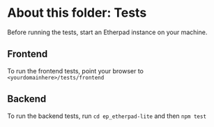 # About this folder: Tests

Before running the tests, start an Etherpad instance on your machine.

## Frontend

To run the frontend tests, point your browser to `<yourdomainhere>/tests/frontend`

## Backend

To run the backend tests, run `cd ep_etherpad-lite` and then `npm test`
